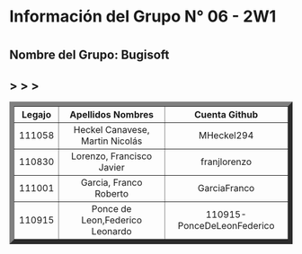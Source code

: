 ﻿<h1>Información del Grupo N° 06 - 2W1<h1>

<h2>Nombre del Grupo: Bugisoft<h2>


  <table style="width: 100%" border="8">
    <tr style="text-align: center">
        <th>Legajo</th>
        <th>Apellidos Nombres</th>
        <th>Cuenta Github</th>    
    </tr>
    <tr style="text-align: center;">
        <td>111058</td>
        <td>Heckel Canavese, Martin Nicolás</td>
        <td>MHeckel294</td>
    </tr>
    <tr style="text-align: center;">
        <td>110830</td>
        <td>Lorenzo, Francisco Javier</td>
        <td>franjlorenzo</td>>
    </tr>
    <tr style="text-align: center;">
        <td>111001</td>
        <td>Garcia, Franco Roberto</td>
        <td>GarciaFranco</td>>
    </tr>
    <tr style="text-align: center;">
        <td>110915</td>
        <td>Ponce de Leon,Federico Leonardo</td>
        <td>110915-PonceDeLeonFederico</td>>
    </tr>
    <tr>
    </tr>
</table>